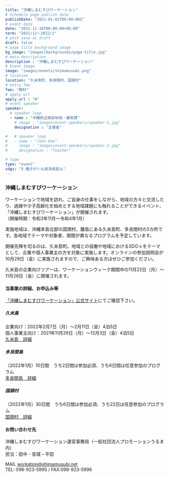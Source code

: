 ```yaml
---
title: "沖縄しまむすびワーケーション"
# Schedule page publish date
publishDate: "2021-01-01T00:00:00Z"
# event date
date: "2021-11-18T00:00:00+06:00"
term: "2021/11～2022/1"
# post save as draft
draft: false
# page title background image
bg_image: "images/backgrounds/page-title.jpg"
# meta description
description : "沖縄しまむすびワーケーション"
# Event image
image: "images/events/shimamusubi.png"
# location
location: "久米島町、多良間村、国頭村"
# entry fee
fee: "無料"
# apply url
apply_url : "#"
# event speaker
speaker:
  # speaker loop
  - name : "沖縄県企画部地域・離島課"
    # image : "images/event-speakers/speaker-1.jpg"
    designation : "主催者"

#   # speaker loop
#   - name : "John Doe"
#     image : "images/event-speakers/speaker-2.jpg"
#     designation : "Teacher"

# type
type: "event"
sdgs: "8.働きがいも経済成長も"
---
```


### 沖縄しまむすびワーケーション
ワーケーションで地域を訪れ、ご自身の仕事をしながら、地域の方々と交流したり、過疎や少子高齢化を始めとする地域課題にも触れることができるイベント、「沖縄しまむすびワーケーション」が開催されます。  
（開催時期：令和3年11月〜令和4年1月）  
  
実施地域は、沖縄本島北部の国頭村、離島にある久米島町、多良間村の3カ所です。各地域でテーマや対象者、期間が異なるプログラムを予定しています。  
  
開催先陣を切るのは、久米島町。地域との協働や地域におけるSDGｓをテーマとして、企業や個人事業主の方を対象に実施します。オンラインの参加説明会が10月29日（金）に実施されますので、ご興味ある方はぜひご参加ください。  
  
久米島の企業向けツアーは、ワーケーションウィーク期間中の11月22日（月）〜11月26日（金）に開催されます。
  
#### 当事業の詳細、お申込み等
<a href="https://www.shimamusubi.net/" target="_blank">「沖縄しまむすびワーケーション」公式サイト</a>にてご確認下さい。  
  
##### 久米島
企業向け：2022年2月7日（月）〜2月11日（金）4泊5日  
個人事業主向け：2021年11月29日（月）〜12月3日（金）4泊5日  
<a href="https://www.shimamusubi.net/index.php/kume/" target="_blank">久米島　詳細</a>  
##### 多良間島
（2022年1月）10日間　うち2日間は参加必須、うち6日間は任意参加のプログラム  
<a href="https://www.shimamusubi.net/index.php/tarama/" target="_blank">多良間島　詳細</a>  
##### 国頭村
（2022年1月）30日間　うち6日間は参加必須、うち22日は任意参加のプログラム  
<a href="https://www.shimamusubi.net/index.php/kunigami/" target="_blank">国頭村　詳細</a>  

#### お問い合わせ先
沖縄しまむすびワーケーション運営事務局（一般社団法人プロモーションうるま内）  
担当：田中・宮城・平田  
  
MAIL workation@shimamusubi.net  
TEL: 098-923-5995 / FAX:098-923-5996